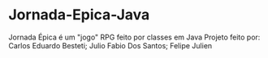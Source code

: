 # Jornada-Epica-Java
Jornada Épica é um "jogo" RPG feito por classes em Java
Projeto feito por: Carlos Eduardo Besteti; Julio Fabio Dos Santos; Felipe Julien
